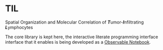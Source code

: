 # TIL
Spatial Organization and Molecular Correlation of ***T***umor-***I***nfiltrating ***L***ymphocytes

The core library is kept here, the interactive literate programming
 interface interface that it enables is being developed as a 
 [Observable Notebook](https://beta.observablehq.com/@jonasalmeida/til).
